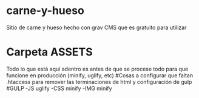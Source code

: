 # carne-y-hueso
Sitio de carne y hueso hecho con grav CMS que es gratuito para utilizar
# Carpeta ASSETS
Todo lo que está aquí adentro es antes de que se procese todo para que funcione en producción (minify, uglify, etc)
#Cosas a configurar que faltan
.htaccess para remover las terminaciones de html y configuración de gulp
#GULP
-JS uglify
-CSS minify
-IMG minify
